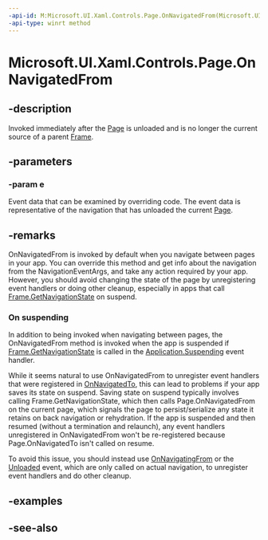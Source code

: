 ```yaml
---
-api-id: M:Microsoft.UI.Xaml.Controls.Page.OnNavigatedFrom(Microsoft.UI.Xaml.Navigation.NavigationEventArgs)
-api-type: winrt method
---
```


<!-- Method syntax
virtual protected void OnNavigatedFrom(Windows.UI.Xaml.Navigation.NavigationEventArgs e)
-->

# Microsoft.UI.Xaml.Controls.Page.OnNavigatedFrom

## -description
Invoked immediately after the [Page](page.md) is unloaded and is no longer the current source of a parent [Frame](frame.md).

## -parameters
### -param e
Event data that can be examined by overriding code. The event data is representative of the navigation that has unloaded the current [Page](page.md).

## -remarks

OnNavigatedFrom is invoked by default when you navigate between pages in your app. You can override this method and get info about the navigation from the NavigationEventArgs, and take any action required by your app. However, you should avoid changing the state of the page by unregistering event handlers or doing other cleanup, especially in apps that call [Frame.GetNavigationState](frame_getnavigationstate_1352043812.md) on suspend.

### On suspending

In addition to being invoked when navigating between pages, the OnNavigatedFrom method is invoked when the app is suspended if [Frame.GetNavigationState](frame_getnavigationstate_1352043812.md) is called in the [Application.Suspending](../microsoft.ui.xaml/application_suspending.md) event handler.

While it seems natural to use OnNavigatedFrom to unregister event handlers that were registered in [OnNavigatedTo](page_onnavigatedto_1316593960.md), this can lead to problems if your app saves its state on suspend. Saving state on suspend typically involves calling Frame.GetNavigationState, which then calls Page.OnNavigatedFrom on the current page, which signals the page to persist/serialize any state it retains on back navigation or rehydration. If the app is suspended and then resumed (without a termination and relaunch), any event handlers unregistered in OnNavigatedFrom won't be re-registered because Page.OnNavigatedTo isn't called on resume.

To avoid this issue, you should instead use [OnNavigatingFrom](page_onnavigatingfrom_1820075439.md) or the [Unloaded](../microsoft.ui.xaml/frameworkelement_unloaded.md) event, which are only called on actual navigation, to unregister event handlers and do other cleanup.

## -examples

## -see-also
